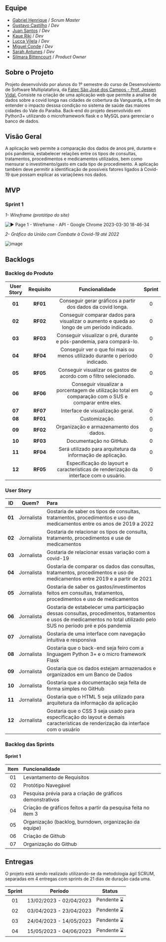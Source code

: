 ## Equipe
- [Gabriel Henrique](https://github.com/GaSiqueira) / _Scrum Master_
- [Gustavo Castilho](https://github.com/GustavoCastilhoLucena) / _Dev_
- [Juan Santos](https://github.com/JuanSantosVale) / _Dev_
- [Kaue Riki](https://github.com/kaueriki) / _Dev_
- [Lucca Vilela](https://github.com/luccavilela) / _Dev_
- [Miguel Conde](https://github.com/miguelcondesantos) / _Dev_
- [Sarah Antunes](https://github.com/Amentine) / _Dev_
- [Silmara Bittencourt](https://github.com/SBittencourt) / _Product Owner_

## Sobre o Projeto
Projeto desenvolvido por alunos do 1º semestre do curso de Desenvolviento de Software Multiplatafora, da [Fatec São José dos Campos - Prof. Jessen Vidal.](https://fatecsjc-prd.azurewebsites.net/)
Consiste na criação de uma aplicação web que permite a analise de dados sobre a covid longa nas cidades de cobertura da Vanguarda, a fim de entender o impacto desssa condição no sistema de saúde das maiores cidades do Vale do Paraíba.
Back-end do projeto desenvolvido em Python3+ utilizando o microframework flask e o MySQL para gerenciar o banco de dados.

## Visão Geral
A aplicação web permite a comparação dos dados de anos pré, durante e pós pandemia, estabelecer relações entre os tipos de consultas, tratamentos, procedimentos e medicamentos utilizados, bem como mensurar o investimento/gasto em cada tipo de procedimento.
A aplicação também deve permitir a identificação de possíveis fatores ligados à Covid-19 que possam explicar as variaçõews nos dados.

## MVP
### Sprint 1
_1- Wireframe (protótipo do site)_

![▶ Page 1 - Wireframe - API - Google Chrome 2023-03-30 18-46-34](https://user-images.githubusercontent.com/106455775/228974604-628248d2-cc37-44b4-9167-3d0aa50c0845.gif)

_2- Gráfico da União com Combate à Covid-19 até 2022_

![image](https://user-images.githubusercontent.com/106455775/229213006-5886d729-5bdf-4f14-b640-384a91166805.png)


## Backlogs

### Backlog do Produto
| User Story | Requisito | Funcionalidade | Sprint |
| :--:       | :-----------:|:--------------:     |:--:    |
| **01** | **RF01** | Conseguir gerar gráficos a partir dos dados da covid longa. | 0 |
| **02** | **RF02** | Conseguir comparar dados para visualizar o aumento e queda ao longo de um período indicado. | 0 |
| **03** | **RF03** | Conseguir visualizar o pré, durante e pós-pandemia, para compará-lo. | 0 |
| **04** | **RF04** | Conseguir ver o que foi mais ou menos utilizado durante o período indicado. | 0 |
| **05** | **RF05** | Conseguir visualizar os gastos de acordo com o filtro selecionado. | 0 |  
| **06** | **RF06** | Conseguir visualizar a porcentagem de utilização total em comparação com o SUS e comparar entre eles. | 0 |
| **07** | **RF07** | Interface de visualização geral. | 0 |
| **08** | **RF01** | Customização. | 0 |
| **09** | **RF02** | Organização e armazenamento dos dados. | 0 |
| **10** | **RF03** | Documentação no GitHub. | 0 |
| **11** | **RF04** | Será utilizado para arquitetura da informação de aplicação. | 0 |
| **12** | **RF05** | Especificação do layourt e caracteristicas de renderização da interface com o usuário. | 0 |

### User Story
 ID | Quem? | Para |
|:--------------:  | :----------:|:---------------------------------------------------------|
| **01** |   Jornalista   |Gostaria de saber os tipos de consultas, tratamentos, procedimentos e uso de medicamentos entre os anos de 2019 a 2022|Para compara-los e obter conteúdo para a sua matéria.|
| **02** |   Jornalista   |Gostaria de relacionar os tipos de consulta, tratamento, procedimentos e use de medicamentos|Para saber quais tiveram aumento e quais tiveram queda, a fim de obter conteúdo para sua matéria.|
| **03** |   Jornalista   |Gostaria de relacionar essas variação com a covid-19| Para obter conteúdo para a sua matéria.|
| **04** |   Jornalista   |Gostaria de comparar os dados das consultas, tratamentos, procedimentos e uso de medicamentos entre 2019 e a partir de 2021| Para saber quais foram mais usados em pacientes de covid longa, a fim de obter conteúdo para sua matéria.|
| **05** |   Jornalista   |Gostaria de saber os gastos/investimentos feitos em consultas, tratamentos, procedimentos e uso de medicamentos| Para dObter conteúdo para sua matéria.| 
| **06** |   Jornalista   |Gostaria de estabelecer uma participação dessas consultas, procedimentos, tratamentos e usos de medicamentos no total utilizado pelo SUS no período pré e pós pandemia|Para obter conteúdo para sua matéria.|
| **07** |   Jornalista   |Gostaria de uma interface com navegação intuitiva e responsiva|Para usar a aplicação.|
| **08** |   Jornalista   |Gostaria que o back-end seja feiro com a linguagem Python 3+ e o micro framework Flask|Para Fazer costumizações.|
| **09** |   Jornalista   |Gostaria que os dados estejam armazenados e organizados em um Banco de Dados|Para serem mais acessíveis.|
| **10** |   Jornalista   |Gostaria que a documentação seja feita de forma simples no GitHub|Para controle de versão dos artefatos do projeto.|
| **11** |   Jornalista   |Gostaria que o HTML 5 seja utilizado para arquitetura da informação da aplicação|Para fazer customizações.|
| **12** |   Jornalista   |Gostaria que o CSS 3 seja usado para especificação do layout e demais características de renderização da interface com o usuário|Para fazer customizações.|

### Backlog das Sprints
#### Sprint 1
| Item | Funcionalidade                  |
| :--: | :------------------------- |
|  01  | Levantamento de Requisitos |
|  02  | Protótipo Navegável |
|  03  | Pesquisa prévia para a criação de gráficos demonstrativos |
|  04  | Criação de gráficos feitos a partir da pesquisa feita no item 3 |
|  05  | Organização (backlog, burndown, organização da equipe) |
|  06  | Criação de Github |
|  07  | Organização do Github |

## Entregas
<span id="entregas"></span>
O projeto está sendo realizado utilizando-se da metodologia ágil SCRUM, separadas em 4 entregas com sprints de 21 dias de duração cada uma. <br>

| Sprint| Período | Status |
|:-----:|:----------:|:---------:|
| 01 |   13/02/2023 - 02/04/2023 | Pendente :hourglass: | 
| 02 |   03/04/2023 - 23/04/2023 | Pendente :hourglass: |  
| 03 |   24/04/2023 - 14/05/2023 | Pendente :hourglass: | 
| 04 |   15/05/2023 - 04/06/2023 | Pendente :hourglass: |  

